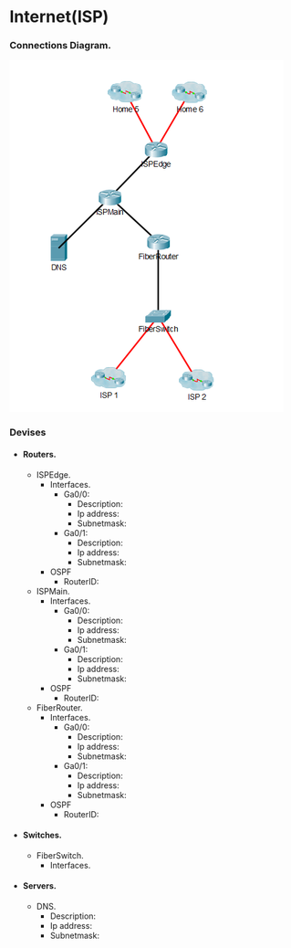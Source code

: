 # Internet(ISP)

### Connections Diagram.
<img src="https://raw.githubusercontent.com/Robertingi00/KEST3CS_Lokaverkefni/master/resources/img/Internet.PNG">

### Devises
* #### Routers.
    * ISPEdge.
        * Interfaces.
            * Ga0/0:
                * Description:
                * Ip address:
                * Subnetmask:
            * Ga0/1:
                * Description:
                * Ip address:
                * Subnetmask:
        * OSPF
            * RouterID:
    * ISPMain.
         * Interfaces.
            * Ga0/0:
                * Description:
                * Ip address:
                * Subnetmask:
            * Ga0/1:
                * Description:
                * Ip address:
                * Subnetmask:
        * OSPF
            * RouterID:
    * FiberRouter.
         * Interfaces.
            * Ga0/0:
                * Description:
                * Ip address:
                * Subnetmask:
            * Ga0/1:
                * Description:
                * Ip address:
                * Subnetmask:
        * OSPF
            * RouterID:
* #### Switches.
    * FiberSwitch.
        * Interfaces.
        
        
        
* #### Servers.

    * DNS.
        * Description:
        * Ip address:
        * Subnetmask: